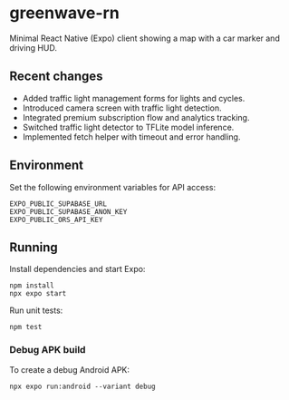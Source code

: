 # greenwave-rn

Minimal React Native (Expo) client showing a map with a car marker and driving HUD.

## Recent changes

- Added traffic light management forms for lights and cycles.
- Introduced camera screen with traffic light detection.
- Integrated premium subscription flow and analytics tracking.
- Switched traffic light detector to TFLite model inference.
- Implemented fetch helper with timeout and error handling.

## Environment

Set the following environment variables for API access:

```
EXPO_PUBLIC_SUPABASE_URL
EXPO_PUBLIC_SUPABASE_ANON_KEY
EXPO_PUBLIC_ORS_API_KEY
```

## Running

Install dependencies and start Expo:

```
npm install
npx expo start
```

Run unit tests:

```
npm test
```

### Debug APK build

To create a debug Android APK:

```
npx expo run:android --variant debug
```
